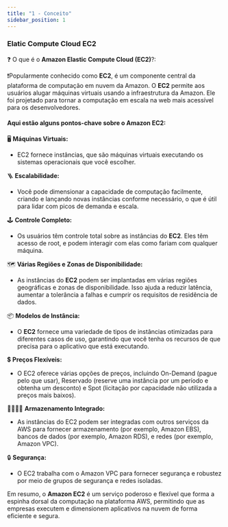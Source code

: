 ```yaml
---
title: "1 - Conceito"
sidebar_position: 1
---
```


### Elatic Compute Cloud EC2 

❓ O que é o **Amazon Elastic Compute Cloud (EC2)**?:

❗Popularmente conhecido como **EC2**, é um componente central da plataforma de computação em nuvem da Amazon. O **EC2** permite aos usuários alugar máquinas virtuais usando a infraestrutura da Amazon. Ele foi projetado para tornar a computação em escala na web mais acessível para os desenvolvedores. 

#### Aqui estão alguns pontos-chave sobre o Amazon EC2: 

🖥️ **Máquinas Virtuais:** 
- EC2 fornece instâncias, que são máquinas virtuais executando os sistemas operacionais que você escolher. 

🪜 **Escalabilidade:** 
- Você pode dimensionar a capacidade de computação facilmente, criando e lançando novas instâncias conforme necessário, o que é útil para lidar com picos de demanda e escala. 

🕹️ **Controle Completo:** 
- Os usuários têm controle total sobre as instâncias do **EC2**. Eles têm acesso de root, e podem interagir com elas como fariam com qualquer máquina. 

🗺️ **Várias Regiões e Zonas de Disponibilidade:** 
- As instâncias do **EC2** podem ser implantadas em várias regiões geográficas e zonas de disponibilidade. Isso ajuda a reduzir latência, aumentar a tolerância a falhas e cumprir os requisitos de residência de dados. 

📦 **Modelos de Instância:**
- O **EC2** fornece uma variedade de tipos de instâncias otimizadas para diferentes casos de uso, garantindo que você tenha os recursos de que precisa para o aplicativo que está executando. 

💲 **Preços Flexíveis:** 
- O EC2 oferece várias opções de preços, incluindo On-Demand (pague pelo que usar), Reservado (reserve uma instância por um período e obtenha um desconto) e Spot (licitação por capacidade não utilizada a preços mais baixos). 

🫱🏿‍🫲🏿 **Armazenamento Integrado:** 
- As instâncias do EC2 podem ser integradas com outros serviços da AWS para fornecer armazenamento (por exemplo, Amazon EBS), bancos de dados (por exemplo, Amazon RDS), e redes (por exemplo, Amazon VPC). 

🔒 **Segurança:** 
- O EC2 trabalha com o Amazon VPC para fornecer segurança e robustez por meio de grupos de segurança e redes isoladas. 

Em resumo, o **Amazon EC2** é um serviço poderoso e flexível que forma a espinha dorsal da computação na plataforma AWS, permitindo que as empresas executem e dimensionem aplicativos na nuvem de forma eficiente e segura. 